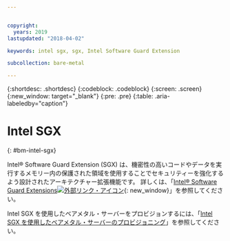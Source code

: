 ```yaml
---


copyright:
  years: 2019
lastupdated: "2018-04-02"

keywords: intel sgx, sgx, Intel Software Guard Extension

subcollection: bare-metal

---
```


{:shortdesc: .shortdesc}
{:codeblock: .codeblock}
{:screen: .screen}
{:new_window: target="_blank"}
{:pre: .pre}
{:table: .aria-labeledby="caption"}

# Intel SGX
{: #bm-intel-sgx}

Intel® Software Guard Extension (SGX) は、機密性の高いコードやデータを実行するメモリー内の保護された領域を使用することでセキュリティーを強化するよう設計されたアーキテクチャー拡張機能です。 詳しくは、「[Intel® Software Guard Extensions![外部リンク・アイコン](../icons/launch-glyph.svg "外部リンク・アイコン")](https://software.intel.com/en-us/sgx){: new_window}」を参照してください。

Intel SGX を使用したベアメタル・サーバーをプロビジョンするには、「[Intel SGX を使用したベアメタル・サーバーのプロビジョニング](/docs/bare-metal?topic=bare-metal-bm-server-provision-sgx#bm-server-provision-sgx)」を参照してください。
